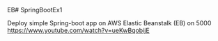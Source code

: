 EB# SpringBootEx1

Deploy simple Spring-boot app on AWS Elastic Beanstalk (EB) on 5000
https://www.youtube.com/watch?v=ueKwBqobijE
